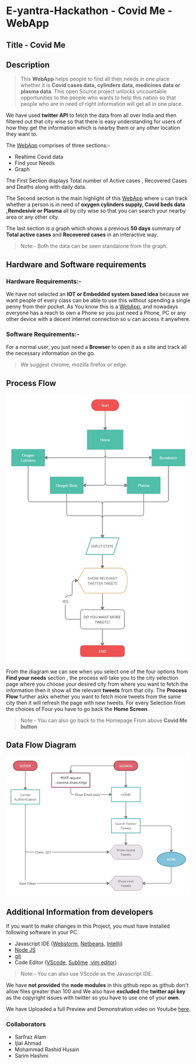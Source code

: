 # E-yantra-Hackathon - Covid Me - WebApp

## Title - Covid Me

## Description

> This **WebApp** helps people to find all their needs in one place whether it is **Covid cases data, cylinders data, medicines data or plasma data**. This open Source project unlocks uncountable opportunities to the people who wants to help this nation so that people who are in need of right information will get all in one place.


We have used **twitter API** to fetch the data from all over India and then filtered out that city wise so that there is easy understanding for users of how they get the information which is nearby them or any other location they want to.

The [WebApp](https://cov1dme.herokuapp.com/) comprises of three sections:-
- Realtime Covid data
- Find your Needs
- Graph

The First Section displays Total number of Active cases , Recovered Cases and Deaths along with daily data.

The Second section is the main highlight of this [WebApp](https://cov1dme.herokuapp.com/) where u can track whether a person is in need of **oxygen cylinders supply, Covid beds data ,Remdesivir or Plasma** all by city wise so that you can search your nearby area or any other city.

The last section is a graph which shows a previous **50 days** summary of **Total active cases** and **Recovered cases** in an interactive way.
>Note:- Both the data can be seen standalone from the graph.

## Hardware and Software requirements
### Hardware Requirements:-
We have not selected an **IOT or Embedded system based idea** because we want people of every class can be able to use this without spending a single penny from their pocket. As You know this is a [WebApp](https://cov1dme.herokuapp.com/), and nowadays everyone has a reach to own a Phone so you just need a Phone, PC or  any other device with a decent internet connection so u can access it anywhere. 

### Software Requirements:-
For a normal user, you just need a **Browser** to open it as a site and track all the necessary information on the go.
>We suggest chrome, mozilla firefox or edge.

## Process Flow
![Process flow](https://github.com/IjlalAhmad845/EyantraHackathon-CovidMe-WebApp/blob/main/public/images/ProcessFlow.jpeg)

From the diagram we can see when you select one of the four options from **Find your needs** section , the process will take you to the city selection page where you choose your desired city from where you want to fetch the information then it show all the relevant **tweets** from that city. The **Process Flow** further asks whether you want to fetch more tweets from the same city then it will refresh the page with new tweets.
For every Selection from the choices of Four you have to go back the **Home Screen**.
>Note:- You can also go back to the Homepage From above **Covid Me button**

## Data Flow Diagram
![Data Flow Diagram](https://github.com/IjlalAhmad845/EyantraHackathon-CovidMe-WebApp/blob/main/public/images/DataFlow.jpeg)

## Additional Information from developers
If you want to make changes in this Project, you must have Installed following software in your PC.
- Javascript IDE ([Webstorm](https://www.jetbrains.com/webstorm/), [Netbeans](https://netbeans.apache.org/download/index.html), [Intellij](https://www.jetbrains.com/idea/))
- [Node JS](https://nodejs.org/en/)
- [git](https://git-scm.com/)
- Code Editor ([VScode](https://code.visualstudio.com/download), [Sublime](https://www.sublimetext.com/) ,[vim editor](https://www.vim.org/download.php))
>Note:- You can also use VScode as the Javascript IDE.

We have **not provided** the **node modules** in this github repo as github don't allow files greater than 100 and We also have **excluded** the **twitter api key** as the copyright issues with twitter so you have to use one of your **own**.

We have Uploaded a full Preview and Demonstration video on Youtube [here](https://youtu.be/PX7NgmKK8fQ).

### Collaborators
- Sarfraz Alam
- Ijlal Ahmad
- Mohammad Rashid Husain
- Sarim Hashmi
